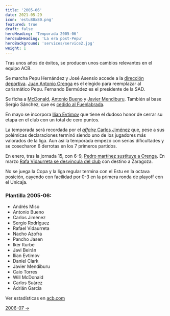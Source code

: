 ```yaml
---
title: '2005-06'
date: 2021-05-29
icon: 'estu80x80.png'
featured: true
draft: false
heroHeading: 'Temporada 2005-06'
heroSubHeading: 'La era post-Pepu'
heroBackground: 'services/service2.jpg'
weight: 1
---
```


Tras unos años de éxitos, se producen unos cambios relevantes en el equipo ACB.

Se marcha Pepu Hernández y José Asensio accede a la [dirección deportiva](https://www.palco23.com/directorios/perfiles/jose-asensio.html). [Juan Antonio Orenga](https://www.movistarestudiantes.com/prensa/noticias/juan-antonio-orenga-sera-presentado-manana-jueves/) es el elegido para reemplazar al carismático Pepu. Fernando Bermúdez es el presidente de la SAD.

Se ficha a [McDonald](https://www.movistarestudiantes.com/prensa/noticias/adecco-estudiantes-ata-a-will-mcdonald/), [Antonio Bueno](https://www.solobasket.com/liga-endesa/antonio-bueno-cambia-real-madrid-por-estudiantes) y [Javier Mendiburu](https://www.movistarestudiantes.com/prensa/noticias/javier-mendiburu-deja-la-ncaa-y-ficha-por-adecco-estudiantes/). También al base Sergio Sánchez, que es [cedido al Fuenlabrada](https://www.solobasket.com/liga-endesa/sergio-sanchez-es-cedido-al-fuenlabrada).

En mayo se incorpora [Ilian Evtimov](https://www.movistarestudiantes.com/prensa/noticias/ilian-evtimov-nuevo-jugador-de-adecco-estudiantes/) que tiene el dudoso honor de cerrar su etapa en el club con un total de cero puntos.

La temporada será recordada por el [_affaire_ Carlos Jiménez](https://www.movistarestudiantes.com/prensa/noticias/jose-asensio-rotundo-no-negociamos-si-quieren-al-jugador-que-paguen-su-clausula/) que, pese a sus polémicas declaraciones terminó siendo uno de los jugadores más valorados de la liga. Aun así la temporada empezó con serias dificultades y se cosecharon 6 derrotas en los 7 primeros partidos.

En enero, tras la jornada 15, con 6-9, [Pedro martínez sustituye a Orenga](https://www.movistarestudiantes.com/prensa/noticias/pedro-martinez-nuevo-tecnico-de-adecco-estudiantes/). En marzo [Rafa Vidaurreta se desvincula del club](https://www.movistarestudiantes.com/prensa/noticias/rafa-vidaurreta-se-desvincula-de-adecco-estudiantes/) con destino a Zaragoza.

No se juega la Copa y la liga regular termina con el Estu en la octava posición, cayendo con facilidad por 0-3 en la primera ronda de playoff con el Unicaja.

### Plantilla 2005-06:

- Andrés Miso
- Antonio Bueno
- Carlos Jiménez
- Sergio Rodríguez
- Rafael Vidaurreta
- Nacho Azofra
- Pancho Jasen
- Iker Iturbe
- Javi Beirán
- Ilian Evtimov
- Daniel Clark
- Javier Mendiburu
- Caio Torres
- Will McDonald
- Carlos Suárez
- Adrián García

Ver estadísticas en [acb.com](https://www.acb.com/club/estadisticas/id/6/temporada_id/2005)

[2006-07 →](https://nuestroestu.es/cronologia/2006-07/)